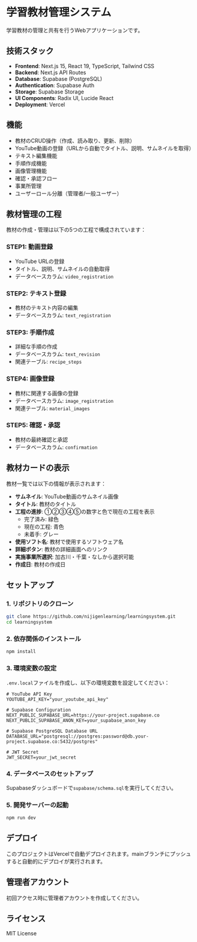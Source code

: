 # 学習教材管理システム

学習教材の管理と共有を行うWebアプリケーションです。

## 技術スタック

- **Frontend**: Next.js 15, React 19, TypeScript, Tailwind CSS
- **Backend**: Next.js API Routes
- **Database**: Supabase (PostgreSQL)
- **Authentication**: Supabase Auth
- **Storage**: Supabase Storage
- **UI Components**: Radix UI, Lucide React
- **Deployment**: Vercel

## 機能

- 教材のCRUD操作（作成、読み取り、更新、削除）
- YouTube動画の登録（URLから自動でタイトル、説明、サムネイルを取得）
- テキスト編集機能
- 手順作成機能
- 画像管理機能
- 確認・承認フロー
- 事業所管理
- ユーザーロール分離（管理者/一般ユーザー）

## 教材管理の工程

教材の作成・管理は以下の5つの工程で構成されています：

### STEP1: 動画登録
- YouTube URLの登録
- タイトル、説明、サムネイルの自動取得
- データベースカラム: `video_registration`

### STEP2: テキスト登録
- 教材のテキスト内容の編集
- データベースカラム: `text_registration`

### STEP3: 手順作成
- 詳細な手順の作成
- データベースカラム: `text_revision`
- 関連テーブル: `recipe_steps`

### STEP4: 画像登録
- 教材に関連する画像の登録
- データベースカラム: `image_registration`
- 関連テーブル: `material_images`

### STEP5: 確認・承認
- 教材の最終確認と承認
- データベースカラム: `confirmation`

## 教材カードの表示

教材一覧では以下の情報が表示されます：

- **サムネイル**: YouTube動画のサムネイル画像
- **タイトル**: 教材のタイトル
- **工程の進捗**: ①②③④⑤の数字と色で現在の工程を表示
  - 完了済み: 緑色
  - 現在の工程: 青色
  - 未着手: グレー
- **使用ソフト名**: 教材で使用するソフトウェア名
- **詳細ボタン**: 教材の詳細画面へのリンク
- **実施事業所選択**: 加古川・千葉・なしから選択可能
- **作成日**: 教材の作成日

## セットアップ

### 1. リポジトリのクローン

```bash
git clone https://github.com/nijigenlearning/learningsystem.git
cd learningsystem
```

### 2. 依存関係のインストール

```bash
npm install
```

### 3. 環境変数の設定

`.env.local`ファイルを作成し、以下の環境変数を設定してください：

```env
# YouTube API Key
YOUTUBE_API_KEY="your_youtube_api_key"

# Supabase Configuration
NEXT_PUBLIC_SUPABASE_URL=https://your-project.supabase.co
NEXT_PUBLIC_SUPABASE_ANON_KEY=your_supabase_anon_key

# Supabase PostgreSQL Database URL
DATABASE_URL="postgresql://postgres:password@db.your-project.supabase.co:5432/postgres"

# JWT Secret
JWT_SECRET=your_jwt_secret
```

### 4. データベースのセットアップ

Supabaseダッシュボードで`supabase/schema.sql`を実行してください。

### 5. 開発サーバーの起動

```bash
npm run dev
```

## デプロイ

このプロジェクトはVercelで自動デプロイされます。mainブランチにプッシュすると自動的にデプロイが実行されます。

## 管理者アカウント

初回アクセス時に管理者アカウントを作成してください。

## ライセンス

MIT License
